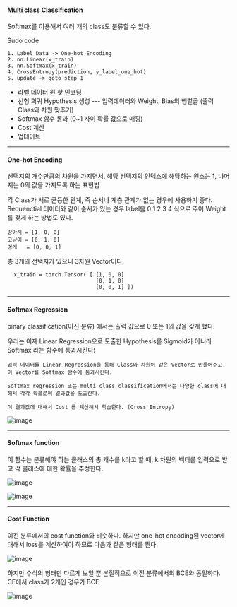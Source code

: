 #### Multi class Classification

  Softmax를 이용해서 여러 개의 class도 분류할 수 있다.
  
  Sudo code
  
    1. Label Data -> One-hot Encoding
    2. nn.Linear(x_train)
    3. nn.Softmax(x_train)
    4. CrossEntropy(prediction, y_label_one_hot)
    5. update -> goto step 1

  - 라벨 데이터 원 핫 인코딩 
  - 선형 회귀 Hypothesis 생성 --- 입력데이터와 Weight, Bias의 행렬곱 (출력 Class와 차원 맞추기) 
  - Softmax 함수 통과 (0~1 사이 확률 값으로 매핑) 
  - Cost 계산 
  - 업데이트
  
---
 
#### One-hot Encoding

  선택지의 개수만큼의 차원을 가지면서, 해당 선택지의 인덱스에 해당하는 원소는 1, 나머지는 0의 값을 가지도록 하는 표현법
  
  각 Class가 서로 균등한 관계, 즉 순서나 계층 관계가 없는 경우에 사용하기 좋다. Sequenctial 데이터와 같이 순서가 있는 경우 label을 0 1 2 3 4 식으로 주어 Weight를 갖게 하는 방법도 있다.
  
    강아지 = [1, 0, 0]
    고냥이 = [0, 1, 0]
    멍게   = [0, 0, 1]
    
  총 3개의 선택지가 있으니 3차원 Vector이다.
  
      x_train = torch.Tensor( [ [1, 0, 0]
                                [0, 1, 0]
                                [0, 0, 1] ]) 
                                
---

#### Softmax Regression

  binary classification(이진 분류) 에서는 출력 값으로 0 또는 1의 값을 갖게 했다.
   
  우리는 이제 Linear Regression으로 도출한 Hypothesis를 Sigmoid가 아니라 Softmax 라는 함수에 통과시킨다!

    입력 데이터를 Linear Regression을 통해 Class와 차원이 같은 Vector로 만들어주고, 이 Vector를 Softmax 함수에 통과시킨다.    

    Softmax regression 또는 multi class classification에서는 다양한 class에 대해서 각각 확률로써 결과값을 도출한다. 
    
    이 결과값에 대해서 Cost 를 계산해서 학습한다. (Cross Entropy)
   
![image](https://user-images.githubusercontent.com/59076451/128623574-55c2e674-52a0-4e83-b63c-3a285d03a894.png)



  
  

---

#### Softmax function

  이 함수는 분류해야 하는 클래스의 총 개수를 k라고 할 때, k 차원의 벡터를 입력으로 받고 각 클래스에 대한 확률을 추정한다. 
  
![image](https://user-images.githubusercontent.com/59076451/128623618-3bb936d9-6e0f-4b80-8925-c7b3d6c7b8f9.png)


![image](https://user-images.githubusercontent.com/59076451/128623751-756ffae3-c24d-4485-9886-0500c955e3f8.png)

---

#### Cost Function

이진 분류에서의 cost function와 비슷하다. 하지만 one-hot encoding된 vector에 대해서 loss를 계산하여야 하므로 다음과 같은 형태를 띈다.

![image](https://user-images.githubusercontent.com/59076451/128623784-a268852e-fbb6-4df2-9bf5-eef13c2d8294.png)

하지만 수식의 형태만 다르게 보일 뿐 본질적으로 이진 분류에서의 BCE와 동일하다. CE에서 class가 2개인 경우가 BCE

![image](https://user-images.githubusercontent.com/59076451/128623813-1b807551-7cc0-4500-84d8-628df551f65d.png)

